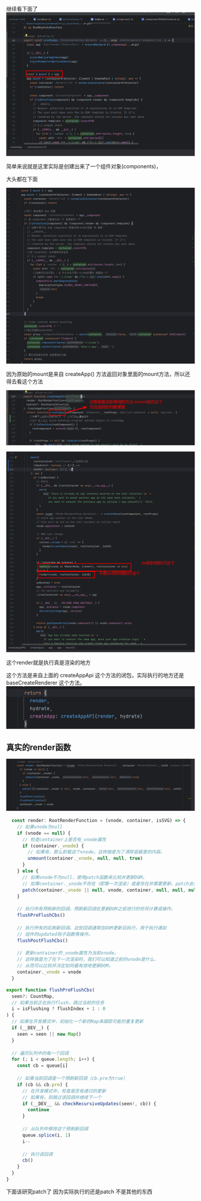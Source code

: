 继续看下面了
![](02.%E5%89%8D%E7%AB%AF/01.Vue/%E6%BA%90%E7%A0%81/05.base/assets/194dbb852798f547bbadd648504091d9_MD5.png)

简单来说就是这里实际是创建出来了一个组件对象(components)，

大头都在下面

![](02.%E5%89%8D%E7%AB%AF/01.Vue/%E6%BA%90%E7%A0%81/05.base/assets/351b77546c864ba2ba38c395a69cbf87_MD5.png)


因为原始的mount是来自 createApp() 方法返回对象里面的mount方法，所以还得去看这个方法


![](02.%E5%89%8D%E7%AB%AF/01.Vue/%E6%BA%90%E7%A0%81/05.base/assets/bdf728a6819888b92e0d554a8ec28531_MD5.png)


![](02.%E5%89%8D%E7%AB%AF/01.Vue/%E6%BA%90%E7%A0%81/05.base/assets/ecb1452add1bbecdd20f5b7f3fc9bef4_MD5.png)

这个render就是执行真是渲染的地方


这个方法是来自上面的 createAppApi 这个方法的闭包，实际执行的地方还是 baseCreateRenderer 这个方法。
![](02.%E5%89%8D%E7%AB%AF/01.Vue/%E6%BA%90%E7%A0%81/05.base/assets/6271df28954e1bc3fb1ed399a47a6afe_MD5.png)

## 真实的render函数

![](02.%E5%89%8D%E7%AB%AF/01.Vue/%E6%BA%90%E7%A0%81/05.base/assets/22d634303aef33d96c46769f937697ee_MD5.png)

```ts
  const render: RootRenderFunction = (vnode, container, isSVG) => {
    // 如果vnode为null
    if (vnode == null) {
      // 检查container上是否有_vnode属性
      if (container._vnode) {
        // 如果有，那么卸载这个vnode。这样做是为了清除容器里的内容。
        unmount(container._vnode, null, null, true)
      }
    } else {
      // 如果vnode不为null，使用patch函数来比较并更新DOM。
      // 如果container._vnode不存在（即第一次渲染）或者存在并需要更新，patch会处理这两种情况。
      patch(container._vnode || null, vnode, container, null, null, null, isSVG)
    }

    // 执行所有预刷新的回调。预刷新回调在更新DOM之前进行的任何计算或操作。
    flushPreFlushCbs()

    // 执行所有的后刷新回调。这些回调通常在DOM更新后执行，用于执行诸如
    // 组件的updated钩子函数等操作。
    flushPostFlushCbs()

    // 更新container的_vnode属性为当前vnode。
    // 这样做是为了在下一次渲染时，我们可以知道之前的vnode是什么，
    // 从而可以比较并决定如何最有效地更新DOM。
    container._vnode = vnode
  }
```

```ts
export function flushPreFlushCbs(
  seen?: CountMap,
  // 如果当前正在执行flush，跳过当前的任务
  i = isFlushing ? flushIndex + 1 : 0
) {
  // 如果在开发模式中，初始化一个新的Map来跟踪可能的重复更新
  if (__DEV__) {
    seen = seen || new Map()
  }
  
  // 遍历队列中的每一个回调
  for (; i < queue.length; i++) {
    const cb = queue[i]
    
    // 如果当前回调是一个预刷新回调（cb.pre为true）
    if (cb && cb.pre) {
      // 在开发模式中，检查是否有递归的更新
      // 如果有，则跳过该回调并继续下一个
      if (__DEV__ && checkRecursiveUpdates(seen!, cb)) {
        continue
      }
      
      // 从队列中移除这个预刷新回调
      queue.splice(i, 1)
      i--
      
      // 执行该回调
      cb()
    }
  }
}
```


下面该研究patch了 因为实际执行的还是patch 不是其他的东西